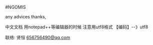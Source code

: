 #NGOMIS 

any advices
thanks, 


中文文档 用notepad++等编辑器的时候 注意用utf8格式
【编码】--》utf8


联络: 
贤恒
656756490@qq.com

